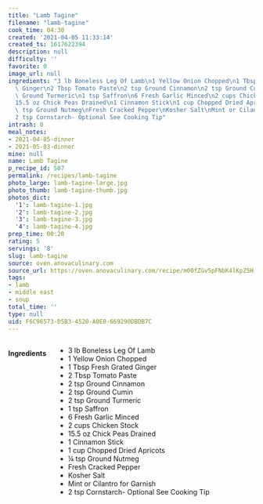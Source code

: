 ```yaml
---
title: "Lamb Tagine"
filename: "lamb-tagine"
cook_time: 04:30
created: '2021-04-05 11:33:14'
created_ts: 1617622394
description: null
difficulty: ''
favorite: 0
image_url: null
ingredients: "3 lb Boneless Leg Of Lamb\n1 Yellow Onion Chopped\n1 Tbsp Fresh Grated\
  \ Ginger\n2 Tbsp Tomato Paste\n2 tsp Ground Cinnamon\n2 tsp Ground Cumin\n2 tsp\
  \ Ground Turmeric\n1 tsp Saffron\n6 Fresh Garlic Minced\n2 cups Chicken Stock\n\
  15.5 oz Chick Peas Drained\n1 Cinnamon Stick\n1 cup Chopped Dried Apricots\n\xBC\
  \ tsp Ground Nutmeg\nFresh Cracked Pepper\nKosher Salt\nMint or Cilantro for Garnish\n\
  2 tsp Cornstarch- Optional See Cooking Tip"
intrash: 0
meal_notes:
- 2021-04-05-dinner
- 2021-05-03-dinner
mine: null
name: Lamb Tagine
p_recipe_id: 507
permalink: /recipes/lamb-tagine
photo_large: lamb-tagine-large.jpg
photo_thumb: lamb-tagine-thumb.jpg
photos_dict:
  '1': lamb-tagine-1.jpg
  '2': lamb-tagine-2.jpg
  '3': lamb-tagine-3.jpg
  '4': lamb-tagine-4.jpg
prep_time: 00:20
rating: 5
servings: '8'
slug: lamb-tagine
source: oven.anovaculinary.com
source_url: https://oven.anovaculinary.com/recipe/m00fZGv5pFNbK4lKpZ5H
tags:
- lamb
- middle east
- soup
total_time: ''
type: null
uid: F6C96573-D5B3-4520-A0E0-669290DBDB7C
---
```

<div class="large-8 medium-7 columns" id="writeup">	</div><!-- #writeup -->
</div><!-- #row-one -->
<div class="row" id="row-two">	<div class="medium-4 small-5 columns" id="ingredients"><h4>Ingredients</h4><div class="box box-ingredients content"><ul>
<li>3 lb Boneless Leg Of Lamb</li>
<li>1 Yellow Onion Chopped</li>
<li>1 Tbsp Fresh Grated Ginger</li>
<li>2 Tbsp Tomato Paste</li>
<li>2 tsp Ground Cinnamon</li>
<li>2 tsp Ground Cumin</li>
<li>2 tsp Ground Turmeric</li>
<li>1 tsp Saffron</li>
<li>6 Fresh Garlic Minced</li>
<li>2 cups Chicken Stock</li>
<li>15.5 oz Chick Peas Drained</li>
<li>1 Cinnamon Stick</li>
<li>1 cup Chopped Dried Apricots</li>
<li>¼ tsp Ground Nutmeg</li>
<li>Fresh Cracked Pepper</li>
<li>Kosher Salt</li>
<li>Mint or Cilantro for Garnish</li>
<li>2 tsp Cornstarch- Optional See Cooking Tip</li>
</ul>
</div>	</div>	<div class="medium-6 small-7 columns" id="directions">	</div>